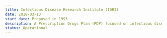 ```yaml
---
title: Infectious Disease Research Institute (IDRI)
date: 2018-03-13
start_date: Proposed in 1993
description: A Prescription Drugs Plan (PDP) focused on infectious diseases.
status: Operational
---
```

